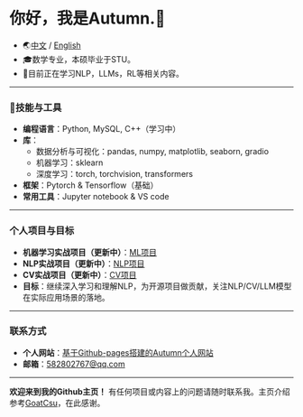 # 你好，我是Autumn.👋
- 🌏[中文](https://github.com/AuTuMnnn458/AuTuMnnn458/blob/main/Mybio-zh.md) / [English](https://github.com/AuTuMnnn458/AuTuMnnn458/blob/main/Mybio-en.md)
- 🎓数学专业，本硕毕业于STU。
- 🌱目前正在学习NLP，LLMs，RL等相关内容。

---

### 🔨**技能与工具**
- **编程语言**：Python, MySQL, C++（学习中）
- **库**：
	- 数据分析与可视化：pandas, numpy, matplotlib, seaborn, gradio
	- 机器学习：sklearn
	- 深度学习：torch, torchvision, transformers 
- **框架**：Pytorch & Tensorflow（基础）
- **常用工具**：Jupyter notebook & VS code

---

### **个人项目与目标**
- **机器学习实战项目（更新中）**：[ML项目](https://github.com/AuTuMnnn458/Machine_Learning_project)
- **NLP实战项目（更新中）**：[NLP项目](https://github.com/AuTuMnnn458/NLP_project)
- **CV实战项目（更新中）**：[CV项目](https://github.com/AuTuMnnn458/CV_project)  
- **目标**：继续深入学习和理解NLP，为开源项目做贡献，关注NLP/CV/LLM模型在实际应用场景的落地。

---

### **联系方式**
- **个人网站**：[基于Github-pages搭建的Autumn个人网站](https://autumnnn458.github.io/)
- **邮箱**：[582802767@qq.com](582802767@qq.com)

---

**欢迎来到我的Github主页！** 有任何项目或内容上的问题请随时联系我。主页介绍参考[GoatCsu](https://github.com/GoatCsu)，在此感谢。
